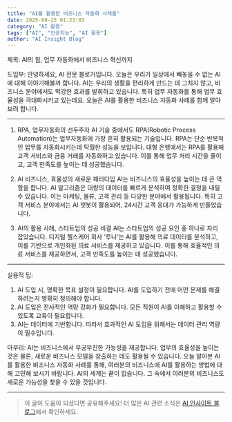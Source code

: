 ```yaml
---
title: "AI를 활용한 비즈니스 자동화 사례들"
date: 2025-09-25 01:23:03
category: "AI 활용"
tags: ["AI", "인공지능", "AI 활용"]
author: "AI Insight Blog"
---
```


제목: AI의 힘, 업무 자동화에서 비즈니스 혁신까지

도입부:
안녕하세요, AI 전문 블로거입니다. 오늘은 우리가 일상에서 빼놓을 수 없는 AI에 대해 이야기해볼까 합니다. AI는 우리의 생활을 편리하게 만드는 데 그치지 않고, 비즈니스 분야에서도 막강한 효과를 발휘하고 있습니다. 특히 업무 자동화를 통해 업무 효율성을 극대화시키고 있는데요. 오늘은 AI를 활용한 비즈니스 자동화 사례를 함께 알아보려 합니다.

---

1. RPA, 업무자동화의 선두주자
AI 기술 중에서도 RPA(Robotic Process Automation)는 업무자동화에 가장 흔히 활용되는 기술입니다. RPA는 단순 반복적인 업무를 자동화시키는데 탁월한 성능을 보입니다. 대형 은행에서는 RPA를 활용해 고객 서비스와 금융 거래를 자동화하고 있습니다. 이를 통해 업무 처리 시간을 줄이고, 고객 만족도를 높이는 데 성공했습니다.

2. AI 비즈니스, 효율성의 새로운 패러다임
AI는 비즈니스의 효율성을 높이는 데 큰 역할을 합니다. AI 알고리즘은 대량의 데이터를 빠르게 분석하여 정확한 결정을 내릴 수 있습니다. 이는 마케팅, 물류, 고객 관리 등 다양한 분야에서 활용됩니다. 특히 고객 서비스 분야에서는 AI 챗봇이 활용되어, 24시간 고객 응대가 가능하게 만들었습니다.

3. AI의 활용 사례, 스타트업의 성공 비결
AI는 스타트업의 성공 요인 중 하나로 자리 잡았습니다. 디지털 헬스케어 회사 '루나'는 AI를 활용해 의료 데이터를 분석하고, 이를 기반으로 개인화된 의료 서비스를 제공하고 있습니다. 이를 통해 효율적인 의료 서비스를 제공하면서, 고객 만족도를 높이는 데 성공했습니다.

---

실용적 팁:
1. AI 도입 시, 명확한 목표 설정이 필요합니다. AI를 도입하기 전에 어떤 문제를 해결하려는지 명확히 정의해야 합니다.
2. AI 도입은 전사적인 역량 강화가 필요합니다. 모든 직원이 AI를 이해하고 활용할 수 있도록 교육이 필요합니다.
3. AI는 데이터에 기반합니다. 따라서 효과적인 AI 도입을 위해서는 데이터 관리 역량이 필수입니다.

마무리:
AI는 비즈니스에서 무궁무진한 가능성을 제공합니다. 업무의 효율성을 높이는 것은 물론, 새로운 비즈니스 모델을 창출하는 데도 활용될 수 있습니다. 오늘 알아본 AI를 활용한 비즈니스 자동화 사례를 통해, 여러분의 비즈니스에 AI를 활용하는 방법에 대해 고민해 보시기 바랍니다. AI의 세계는 끝이 없습니다. 그 속에서 여러분의 비즈니스도 새로운 가능성을 찾을 수 있을 것입니다.

---

> 이 글이 도움이 되셨다면 공유해주세요! 
> 더 많은 AI 관련 소식은 [AI 인사이트 블로그](https://tonyhwang1004.github.io/ai-insight-blog)에서 확인하세요.
